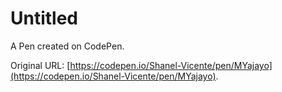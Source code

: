 # Untitled

A Pen created on CodePen.

Original URL: [https://codepen.io/Shanel-Vicente/pen/MYajayo](https://codepen.io/Shanel-Vicente/pen/MYajayo).

